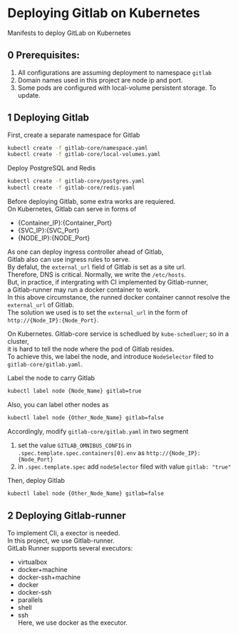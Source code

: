 # Deploying Gitlab on Kubernetes

Manifests to deploy GitLab on Kubernetes  

## 0 Prerequisites:

1. All configurations are assuming deployment to namespace `gitlab`
2. Domain names used in this project are node ip and port.
3. Some pods are configured with local-volume persistent storage. To update.  

## 1 Deploying Gitlab

First, create a separate namespace for Gitlab
```bash
kubectl create -f gitlab-core/namespace.yaml
kubectl create -f gitlab-core/local-volumes.yaml
```

Deploy PostgreSQL and Redis
```bash
kubectl create -f gitlab-core/postgres.yaml
kubectl create -f gitlab-core/redis.yaml
```

Before deploying Gitlab, some extra works are requiered.  
On Kubernetes, Gitlab can serve in forms of 
- {Container_IP}:{Container_Port} 
- {SVC_IP}:{SVC_Port} 
- {NODE_IP}:{NODE_Port}  
 
As one can deploy ingress controller ahead of Gitlab,  
Gitlab also can use ingress rules to serve.  
By defalut, the `external_url` field of Gitlab is set as a site url.  
Therefore, DNS is critical. Normally, we write the `/etc/hosts`.  
But, in practice, if intergrating with CI implemented by Gitlab-runner,  
a Gitlab-runner may run a docker container to work.  
In this above circumstance, the runned docker container cannot resolve the `external_url` of Gitlab.  
The solution we used is to set the `external_url` in the form of  `http://{Node_IP}:{Node_Port}`.  

On Kubernetes. Gitlab-core service is schedlued by `kube-schedluer`; so in a cluster,  
it is hard to tell the node where the pod of Gitlab resides.  
To achieve this, we label the node, and introduce `NodeSelector` filed to `gitlab-core/gitlab.yaml`.  

Label the node to carry Gitlab  
```bash
kubectl label node {Node_Name} gitlab=true
```

Also, you can label other nodes as
```bash
kubectl label node {Other_Node_Name} gitlab=false
```

Accordingly, modify  `gitlab-core/gitlab.yaml` in two segment  
1. set the value `GITLAB_OMNIBUS_CONFIG` in `.spec.template.spec.containers[0].env` as `http://{Node_IP}:{Node_Port}`
2. in `.spec.template.spec` add `nodeSelector` filed with value `gitlab: "true"`  

Then, deploy Gitlab
```bash
kubectl label node {Other_Node_Name} gitlab=false
```

## 2 Deploying Gitlab-runner

To implement CIi, a exector is needed.  
In this project, we use Gitlab-runner.  
GitLab Runner supports several executors: 
- virtualbox
- docker+machine
- docker-ssh+machine
- docker
- docker-ssh
- parallels
- shell
- ssh  
Here, we use docker as the executor. 
